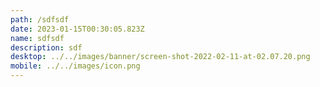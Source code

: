 ```yaml
---
path: /sdfsdf
date: 2023-01-15T00:30:05.823Z
name: sdfsdf
description: sdf
desktop: ../../images/banner/screen-shot-2022-02-11-at-02.07.20.png
mobile: ../../images/icon.png
---
```

